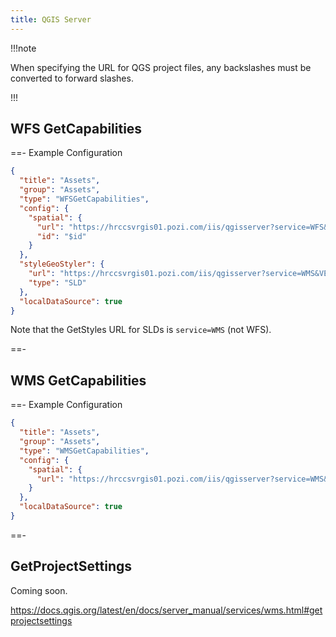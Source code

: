 ```yaml
---
title: QGIS Server
---
```


!!!note

When specifying the URL for QGS project files, any backslashes must be converted to forward slashes.

!!!

## WFS GetCapabilities

==- Example Configuration

  ```json
  {
    "title": "Assets",
    "group": "Assets",
    "type": "WFSGetCapabilities",
    "config": {
      "spatial": {
        "url": "https://hrccsvrgis01.pozi.com/iis/qgisserver?service=WFS&request=GetCapabilities&MAP=//ad.hrcc.vic.gov.au/shared/GIS/workspaces/Pozi/Assets.qgs",
        "id": "$id"
      }
    },
    "styleGeoStyler": {
      "url": "https://hrccsvrgis01.pozi.com/iis/qgisserver?service=WMS&VERSION=1.3.0&request=GetStyles&MAP=//ad.hrcc.vic.gov.au/shared/GIS/workspaces/Pozi/Assets.qgs",
      "type": "SLD"
    },
    "localDataSource": true
  }
  ```

  Note that the GetStyles URL for SLDs is `service=WMS` (not WFS).

==-

## WMS GetCapabilities

==- Example Configuration

  ```json
  {
    "title": "Assets",
    "group": "Assets",
    "type": "WMSGetCapabilities",
    "config": {
      "spatial": {
        "url": "https://hrccsvrgis01.pozi.com/iis/qgisserver?service=WMS&request=GetCapabilities&MAP=//ad.hrcc.vic.gov.au/shared/GIS/workspaces/Pozi/Assets.qgs"
      }
    },
    "localDataSource": true
  }
  ```

==-

## GetProjectSettings

Coming soon.

https://docs.qgis.org/latest/en/docs/server_manual/services/wms.html#getprojectsettings

